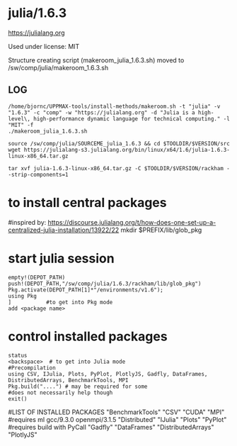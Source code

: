 julia/1.6.3
========================

<https://julialang.org>

Used under license:
MIT


Structure creating script (makeroom_julia_1.6.3.sh) moved to /sw/comp/julia/makeroom_1.6.3.sh

LOG
---

    /home/bjornc/UPPMAX-tools/install-methods/makeroom.sh -t "julia" -v "1.6.3" -c "comp" -w "https://julialang.org" -d "Julia is a high-level\, high-performance dynamic language for technical computing." -l "MIT" -f
    ./makeroom_julia_1.6.3.sh

    source /sw/comp/julia/SOURCEME_julia_1.6.3 && cd $TOOLDIR/$VERSION/src
    wget https://julialang-s3.julialang.org/bin/linux/x64/1.6/julia-1.6.3-linux-x86_64.tar.gz

    tar xvf julia-1.6.3-linux-x86_64.tar.gz -C $TOOLDIR/$VERSION/rackham --strip-components=1
   
# to install central packages
#inspired by: https://discourse.julialang.org/t/how-does-one-set-up-a-centralized-julia-installation/13922/22
    mkdir $PREFIX/lib/glob_pkg
#    start julia session
    empty!(DEPOT_PATH)
    push!(DEPOT_PATH,"/sw/comp/julia/1.6.3/rackham/lib/glob_pkg")
    Pkg.activate(DEPOT_PATH[1]*"/environments/v1.6");
    using Pkg
    ]           #to get into Pkg mode
    add <package name>
#    control installed packages
    status
    <backspace>  # to get into Julia mode
    #Precompilation
    using CSV, IJulia, Plots, PyPlot, PlotlyJS, Gadfly, DataFrames, DistributedArrays, BenchmarkTools, MPI
    Pkg.build("....") # may be required for some
    #does not necessarily help though
    exit()

#LIST OF INSTALLED PACKAGES
  "BenchmarkTools"
  "CSV"
  "CUDA"
  "MPI"                 #requires ml gcc/9.3.0 openmpi/3.1.5
  "Distributed"
  "IJulia"
  "Plots"
  "PyPlot"      #requires build with PyCall
  "Gadfly"
  "DataFrames"
  "DistributedArrays"
  "PlotlyJS"
 
